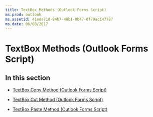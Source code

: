 ```yaml
---
title: TextBox Methods (Outlook Forms Script)
ms.prod: outlook
ms.assetid: 41eda71d-84b7-48b1-8b47-0f79ac147787
ms.date: 06/08/2017
---
```



# TextBox Methods (Outlook Forms Script)

## In this section


-  [TextBox.Copy Method (Outlook Forms Script)](textbox-copy-method-outlook-forms-script.md)
    
-  [TextBox.Cut Method (Outlook Forms Script)](textbox-cut-method-outlook-forms-script.md)
    
-  [TextBox.Paste Method (Outlook Forms Script)](textbox-paste-method-outlook-forms-script.md)
    

